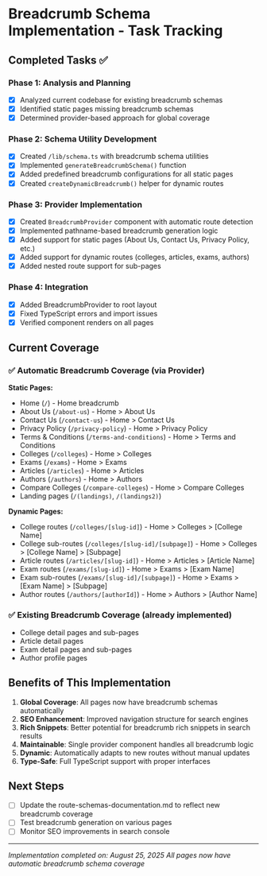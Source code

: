 # Breadcrumb Schema Implementation - Task Tracking

## Completed Tasks ✅

### Phase 1: Analysis and Planning

- [x] Analyzed current codebase for existing breadcrumb schemas
- [x] Identified static pages missing breadcrumb schemas
- [x] Determined provider-based approach for global coverage

### Phase 2: Schema Utility Development

- [x] Created `/lib/schema.ts` with breadcrumb schema utilities
- [x] Implemented `generateBreadcrumbSchema()` function
- [x] Added predefined breadcrumb configurations for all static pages
- [x] Created `createDynamicBreadcrumb()` helper for dynamic routes

### Phase 3: Provider Implementation

- [x] Created `BreadcrumbProvider` component with automatic route detection
- [x] Implemented pathname-based breadcrumb generation logic
- [x] Added support for static pages (About Us, Contact Us, Privacy Policy, etc.)
- [x] Added support for dynamic routes (colleges, articles, exams, authors)
- [x] Added nested route support for sub-pages

### Phase 4: Integration

- [x] Added BreadcrumbProvider to root layout
- [x] Fixed TypeScript errors and import issues
- [x] Verified component renders on all pages

## Current Coverage

### ✅ Automatic Breadcrumb Coverage (via Provider)

**Static Pages:**

- Home (`/`) - Home breadcrumb
- About Us (`/about-us`) - Home > About Us
- Contact Us (`/contact-us`) - Home > Contact Us
- Privacy Policy (`/privacy-policy`) - Home > Privacy Policy
- Terms & Conditions (`/terms-and-conditions`) - Home > Terms and Conditions
- Colleges (`/colleges`) - Home > Colleges
- Exams (`/exams`) - Home > Exams
- Articles (`/articles`) - Home > Articles
- Authors (`/authors`) - Home > Authors
- Compare Colleges (`/compare-colleges`) - Home > Compare Colleges
- Landing pages (`/(landings)`, `/(landings2)`)

**Dynamic Pages:**

- College routes (`/colleges/[slug-id]`) - Home > Colleges > [College Name]
- College sub-routes (`/colleges/[slug-id]/[subpage]`) - Home > Colleges > [College Name] > [Subpage]
- Article routes (`/articles/[slug-id]`) - Home > Articles > [Article Name]
- Exam routes (`/exams/[slug-id]`) - Home > Exams > [Exam Name]
- Exam sub-routes (`/exams/[slug-id]/[subpage]`) - Home > Exams > [Exam Name] > [Subpage]
- Author routes (`/authors/[authorId]`) - Home > Authors > [Author Name]

### ✅ Existing Breadcrumb Coverage (already implemented)

- College detail pages and sub-pages
- Article detail pages
- Exam detail pages and sub-pages
- Author profile pages

## Benefits of This Implementation

1. **Global Coverage**: All pages now have breadcrumb schemas automatically
2. **SEO Enhancement**: Improved navigation structure for search engines
3. **Rich Snippets**: Better potential for breadcrumb rich snippets in search results
4. **Maintainable**: Single provider component handles all breadcrumb logic
5. **Dynamic**: Automatically adapts to new routes without manual updates
6. **Type-Safe**: Full TypeScript support with proper interfaces

## Next Steps

- [ ] Update the route-schemas-documentation.md to reflect new breadcrumb coverage
- [ ] Test breadcrumb generation on various pages
- [ ] Monitor SEO improvements in search console

---

_Implementation completed on: August 25, 2025_
_All pages now have automatic breadcrumb schema coverage_

